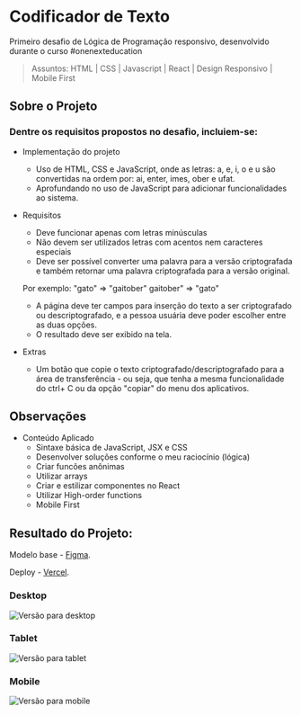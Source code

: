 # Codificador de Texto

Primeiro desafio de Lógica de Programação responsivo, desenvolvido durante o curso #onenexteducation
> Assuntos: HTML | CSS | Javascript | React | Design Responsivo | Mobile First

## Sobre o Projeto

### Dentre os requisitos propostos no desafio, incluiem-se:
* Implementação do projeto
    * Uso de HTML, CSS e JavaScript, onde as letras: a, e, i, o e u são convertidas na ordem por: ai, enter, imes, ober e ufat.
    * Aprofundando no uso de JavaScript para adicionar funcionalidades ao sistema.

* Requisitos
    * Deve funcionar apenas com letras minúsculas
    * Não devem ser utilizados letras com acentos nem caracteres especiais
    * Deve ser possível converter uma palavra para a versão criptografada e também retornar uma palavra criptografada para a versão original. 
    
    Por exemplo: "gato" => "gaitober" gaitober" => "gato"

    * A página deve ter campos para inserção do texto a ser criptografado ou descriptografado, e a pessoa usuária deve poder escolher entre as duas opções.
    * O resultado deve ser exibido na tela.

* Extras

    * Um botão que copie o texto criptografado/descriptografado para a área de transferência - ou seja, que tenha a mesma funcionalidade do ctrl+ C ou da opção "copiar" do menu dos aplicativos.

## Observações

* Conteúdo Aplicado
    * Sintaxe básica de JavaScript, JSX e CSS
    * Desenvolver soluções conforme o meu raciocínio (lógica)
    * Criar funcões anônimas
    * Utilizar arrays
    * Criar e estilizar componentes no React
    * Utilizar High-order functions
    * Mobile First


## Resultado do Projeto:
Modelo base - [Figma](https://www.figma.com/file/tvFEYhVfZTjdJ5P24RGV21/Alura-Challenge---Desafio-1---L%C3%B3gica?node-id=0%3A1&mode=dev).

Deploy - [Vercel](https://codificador-umber.vercel.app/).

### Desktop

![Versão para desktop](https://i.imgur.com/AUXyfmi.png)

### Tablet

![Versão para tablet](https://i.imgur.com/OOYgpHQ.png)

### Mobile

![Versão para mobile](https://i.imgur.com/sRUaMuQ.png)
